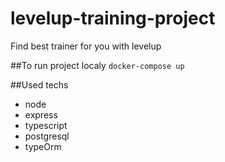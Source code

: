 # levelup-training-project
Find best trainer for you with levelup

##To run project localy
`docker-compose up`

##Used techs
- node
- express
- typescript
- postgresql
- typeOrm
